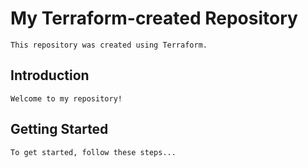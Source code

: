 # My Terraform-created Repository

    This repository was created using Terraform.

## Introduction

    Welcome to my repository!

## Getting Started

    To get started, follow these steps...
